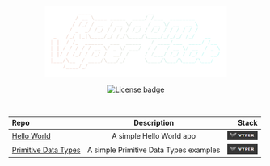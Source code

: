 <div align="center">
  <a href="https://github.com/ahzsec/random-vyper-code">
    <img src="preview/logo.png" alt="Logo" width="360">
  </a>

  <p align="center">
    <a href="https://github.com/ahzsec/random-vyper-code/blob/main/LICENSE.md">
        <img src="https://img.shields.io/badge/License-MIT-dfded5" alt="License badge" width="75">
    </a>
  </p>

  </br>

  | Repo      | Description | Stack     |
| :---        |    :----:   |          ---: |
| [Hello World](https://github.com/ahzsec/random-vyper-code/tree/main/HelloWorld) | A simple Hello World app | <img src="preview/vyper.png" alt="Vyper badge" width="60"> |
| [Primitive Data Types](https://github.com/ahzsec/random-vyper-code/tree/main/PrimitiveDataTypes) | A simple Primitive Data Types examples | <img src="preview/vyper.png" alt="Vyper badge" width="60"> |

</div>
